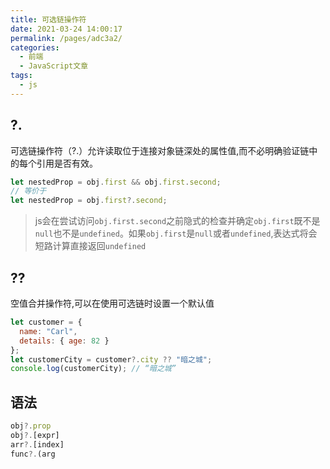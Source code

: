 ```yaml
---
title: 可选链操作符
date: 2021-03-24 14:00:17
permalink: /pages/adc3a2/
categories:
  - 前端
  - JavaScript文章
tags:
  - js
---
```

## ?.

可选链操作符（?.）允许读取位于连接对象链深处的属性值,而不必明确验证链中的每个引用是否有效。

```js
let nestedProp = obj.first && obj.first.second;
// 等价于
let nestedProp = obj.first?.second;
```

> js会在尝试访问`obj.first.second`之前隐式的检查并确定`obj.first`既不是`null`也不是`undefined`。如果`obj.first`是`null`或者`undefined`,表达式将会短路计算直接返回`undefined`

## ??

空值合并操作符,可以在使用可选链时设置一个默认值

```js
let customer = {
  name: "Carl",
  details: { age: 82 }
};
let customerCity = customer?.city ?? "暗之城";
console.log(customerCity); // “暗之城”
```

## 语法

```js
obj?.prop
obj?.[expr]
arr?.[index]
func?.(arg
```